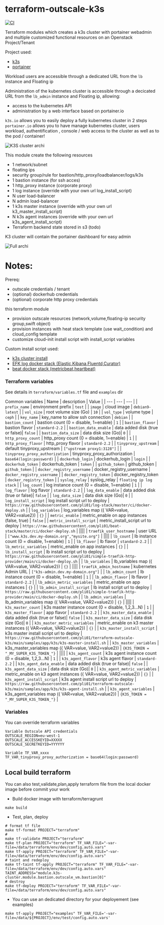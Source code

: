 # terraform-outscale-k3s

[![CI](https://github.com/pli01/terraform-outscale-k3s/actions/workflows/main.yml/badge.svg)](https://github.com/pli01/terraform-outscale-k3s/actions/workflows/main.yml)

Terraform modules which creates a k3s cluster with portainer webadmin and multiple customized functional resources on an Openstack Project/Tenant

Project used:
* [k3s](https://k3s.io/)
* [portainer](https://www.portainer.io/)

Workload users are accessible through a dedicated URL from the `lb` instance and Floating ip

Administration of the kubernetes cluster is accessible through a decicated URL from the `lb_admin` instance and Floating ip, allowing:
* access to the kubernetes API
* administration by a web interface based on portainer.io

`k3s.io` allows you to easily deploy a fully kubernetes cluster in 2 steps
`portainer.io` allows you to have manage kubernetes cluster, users workload, authentification , console / web access to the cluster as well as to the pod / container!


![K3S cluster archi](doc/terraform-outscale-k3s-archi.png)

This module create the following resources
  * 1 network/subnet
  * floating ips
  * security group/rule for bastion/http_proxy/loadbalancer/logs/k3s
  * 1 bastion instance (for ssh acces)
  * 1 http_proxy instance (corporate proxy)
  * 1 log instance (override with your own url log_install_script)
  * N user load-balancer
  * N admin load-balancer
  * 1 k3s master instance (override with your own url k3_master_install_script)
  * N k3s agent instances (override with your own url k3s_agent_install_script)
  * Terraform backend state stored in s3 (todo)

K3 cluster will contain the portainer dashboard for easy admin


![Full archi](doc/terraform-outscale-k3s.png)

# Notes:

Prereq:
  * outscale credentials / tenant
  * (optional) dockerhub credentials
  * (optional) corporate http proxy credentials

this terraform module
  * provision outscale resources (network,volume,floating-ip security group,swift object)
  * provision instances with heat stack template (use wait_condition) and cloud_config template
  * customize cloud-init install script with install_script variables

Custom install script used:
  * [k3s cluster install](./samples/app/k3s/)
  * [EFK log docker stack (Elastic,Kibana,Fluentd,Curator)](https://github.com/pli01/log-stack/)
  * [beat docker stack (metricbeat,heartbeat)](https://github.com/pli01/beat-stack/)

### Terraform variables
See details in `terraform/variables.tf` file and `examples` dir

Common variables
| Name | description | Value |
| --- | --- | --- |
| `prefix_name` | environment prefix | `test` |
| `image` | cloud image | `debian9-latest` |
| `vol_size` | root volume size (Go) | `10` |
| `vol_type` | volume type | `ceph` |
| `key_name` | key_name to allow ssh connection  | `debian` |
| `bastion_count` | bastion count (0 = disable, 1=enable) | `1` |
| `bastion_flavor` | bastion flavor | `standard-2.2` |
| `bastion_data_enable` | data added disk (true or false)| `false` |
| `bastion_data_size` | data disk size (Go)| `0` |
| `http_proxy_count` | http_proxy count (0 = disable, 1=enable) | `1` |
| `http_proxy_flavor` | http_proxy flavor | `standard-2.2` |
| `tinyproxy_upstream` | default tinyproxy_upstream | `["upstream proxy1:3128"]` |
| `tinyproxy_proxy_authorization` | tinyproxy_proxy_authorization | `base64(login:password)` |
| `dockerhub_login` | dockerhub_login | `login` |
| `dockerhub_token` | dockerhub_token | `token` |
| `github_token` | github_token | `github_token` |
| `docker_registry_username` | docker_registry_username | `docker_registry_username` |
| `docker_registry_token` | docker_registry_token | `docker_registry_token` |
| `syslog_relay` | syslog_relay  | `floating ip log stack` |
| `log_count` | log instance count (0 = disable, 1=enable) | `1` |
| `log_flavor` | log flavor | `standard-2.2` |
| `log_data_enable` | data added disk (true or false)| `false` |
| `log_data_size` | data disk size (Go)| `0` |
| `log_install_script` | log install script url to deploy | `https://raw.githubusercontent.com/pli01/log-stack/master/ci/docker-deploy.sh` |
| `log_variables` | log_variables map ({ VAR=value, VAR2=value2}) | `{}` |
| `metric_enable` | metric_enable on app instances (false, true) | `false` |
| `metric_install_script` | metric_install_script url to deploy | `https://raw.githubusercontent.com/pli01/beat-stack/master/ci/docker-deploy.sh` |
||||
| `traefik_user_hostname` | user URL | `["www.k3s.dev.my-domain.org","mysite.org"]` |
||||
| `lb_count` | lb instance count (0 = disable, 1=enable) | `1` |
| `lb_flavor` | lb flavor | `standard-2.2` |
| `lb_metric_variables` | metric_enable on app instances | `{}` |
| `lb_install_script` | lb install script url to deploy | `https://raw.githubusercontent.com/pli01/simple-traefik-http-provider/main/ci/docker-deploy.sh` |
| `lb_variables` | lb_variables map ({ VAR=value, VAR2=value2}) | `{}` |
||||
| `traefik_admin_hostname` | kubernetes Admin URL | `["k3s-admin.dev.my-domain.org"]` |
| `lb_admin_count` | lb instance count (0 = disable, 1=enable) | `1` |
| `lb_admin_flavor` | lb flavor | `standard-2.2` |
| `lb_admin_metric_variables` | metric_enable on app instances | `{}` |
| `lb_admin_install_script` | lb install script url to deploy | `https://raw.githubusercontent.com/pli01/simple-traefik-http-provider/main/ci/docker-deploy.sh` |
| `lb_admin_variables` | lb_admin_variables map ({ VAR=value, VAR2=value2}) | `{}` |
||||
| `k3s_master_count` | k3s master instance count (0 = disable, 1,2,3...N) | `1` |
| `k3s_master_flavor` | app flavor | `standard-2.2` |
| `k3s_master_data_enable` | data added disk (true or false)| `false` |
| `k3s_master_data_size` | data disk size (Go)| `0` |
| `k3s_master_metric_variables` | metric_enable on k3 master instances ({ VAR=value, VAR2=value2}) | `{}` |
| `k3s_master_install_script` | k3s master install script url to deploy | `https://raw.githubusercontent.com/pli01/terraform-outscale-k3s/main/samples/app/k3s/k3s-master-install.sh` |
| `k3s_master_variables` | k3s_master_variables map ({ VAR=value, VAR2=value2}) | `{K3S_TOKEN = "_MY_SUPER_K3S_TOKEN_"}` |
||||
| `k3s_agent_count` | k3s agent instance count (0 = disable, 1,2,3...N) | `1` |
| `k3s_agent_flavor` | k3s agent flavor | `standard-2.2` |
| `k3s_agent_data_enable` | data added disk (true or false)| `false` |
| `k3s_agent_data_size` | data disk size (Go)| `0` |
| `k3s_agent_metric_variables` | metric_enable on k3 agent instances ({ VAR=value, VAR2=value2}) | `{}` |
| `k3s_agent_install_script` | k3s agent install script url to deploy | `https://raw.githubusercontent.com/pli01/terraform-outscale-k3s/main/samples/app/k3s/k3s-agent-install.sh` |
| `k3s_agent_variables` | k3s_agent_variables map ({ VAR=value, VAR2=value2}) | `{K3S_TOKEN = "_MY_SUPER_K3S_TOKEN_"}` |

### Variables
You can override terraform variables
```
Variable Outscale API credentials
OUTSCALE_REGION=eu-west-1
OUTSCALE_ACCESSKEYID=XXXXX
OUTSCALE_SECRETKEYID=YYYYYY

Variable TF_VAR_xxxx
TF_VAR_tinyproxy_proxy_authorization = base64(login:password)

```

## Local build terraform

You can also test,validate,plan,apply terraform file from the local docker image before commit your work

* Build docker image with terraform/terragrunt
```
make build
```
* Test, plan, deploy
```
# format tf file
make tf-format PROJECT="terraform"
#
make tf-validate PROJECT="terraform"
make tf-plan PROJECT="terraform" TF_VAR_FILE="-var-file=/data/terraform/env/dev/config.auto.vars"
make tf-apply PROJECT="terraform" TF_VAR_FILE="-var-file=/data/terraform/env/dev/config.auto.vars"
# taint and redeploy
make tf-taint tf-apply PROJECT="terraform" TF_VAR_FILE="-var-file=/data/terraform/env/dev/config.auto.vars" TAINT_ADDRESS="module.k3s-cluster.module.bastion.outscale_vm.bastion[0]"
# destroy
make tf-deploy PROJECT="terraform" TF_VAR_FILE="-var-file=/data/terraform/env/dev/config.auto.vars"
```

* You can use an dedicated directory for your deployement (see examples)
```
make tf-apply PROJECT="examples" TF_VAR_FILE='-var-file=/data/${PROJECT}/env/test/config.auto.vars'
```
